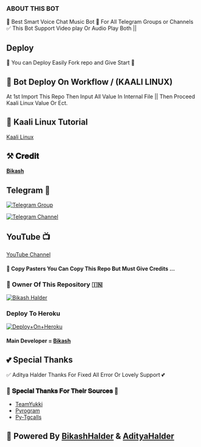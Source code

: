 ### ABOUT THIS BOT
🥀 Best Smart Voice Chat Music Bot 📢 For All Telegram Groups or Channels ✅ This Bot Support Video play Or Audio Play Both ||

## Deploy
🌷 You can Deploy Easily Fork repo and Give Start 🌷

## 🥀 Bot Deploy On Workflow / (KAALI LINUX)
 At 1st Import This Repo Then Input All Value In Internal File || Then Proceed Kaali Linux Value Or Ect.

## 🥀 Kaali Linux Tutorial

[Kaali Linux](https://youtu.be/_nZT5lhcL8U)

## ⚒️ 𝐂𝐫𝐞𝐝𝐢𝐭
[𝐁𝐢𝐤𝐚𝐬𝐡](https://t.me/BikashHalder)

## Telegram 🏪

[![Telegram Group](https://img.shields.io/badge/Telegram-Group-brightgreen)](https://t.me/BGT_Chat)

[![Telegram Channel](https://img.shields.io/badge/Telegram-Channel-brightgreen)](https://t.me/Bikashgadgetstech)

## YouTube 📺

[YouTube Channel](https://youtube.com/channel/UCUkj6FFzdsOO5acUXVOEECg)


#### 🥺 Copy Pasters You Can Copy This Repo But Must Give Credits ...

### 🌷 Owner Of This Repository 🇮🇳
[![Bikash Halder](https://te.legra.ph/file/840fed0100164af249bb8.jpg)](https://t.me/BikashHalder)


### Deploy To Heroku

[![Deploy+On+Heroku](https://www.herokucdn.com/deploy/button.svg)](https://dashboard.heroku.com/new?template=https://github.com/taitangamer/BikashPlayer)

#### Main Developer = [Bikash](https://t.me/BikashHalder)

## 💕 Special Thanks

✅ Aditya Halder Thanks For Fixed All Error Or Lovely Support 💕

### 🥳 𝐒𝐩𝐞𝐜𝐢𝐚𝐥 𝐓𝐡𝐚𝐧𝐤𝐬 𝐅𝐨𝐫 𝐓𝐡𝐞𝐢𝐫 𝐒𝐨𝐮𝐫𝐜𝐞𝐬 🥳

- [TeamYukki](https://github.com/teamyukki)
- [Pyrogram](https://github.com/pyrogram/pyrogram)
- [Py-Tgcalls](https://github.com/pytgcalls/pytgcalls)

## 🥀 Powered By [BikashHalder](https://t.me/Bikashhalder) & [AdityaHalder](https://t.me/Adityahalder)
